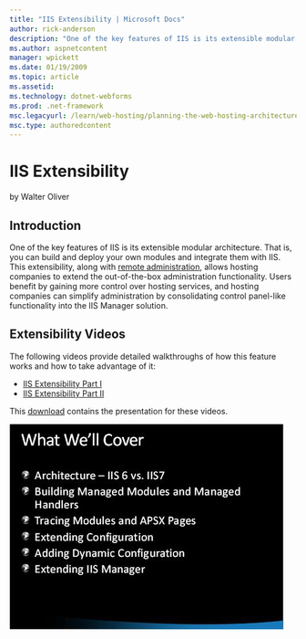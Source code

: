 ```yaml
---
title: "IIS Extensibility | Microsoft Docs"
author: rick-anderson
description: "One of the key features of IIS is its extensible modular architecture. That is, you can build and deploy your own modules and integrate them with IIS. This e..."
ms.author: aspnetcontent
manager: wpickett
ms.date: 01/19/2009
ms.topic: article
ms.assetid: 
ms.technology: dotnet-webforms
ms.prod: .net-framework
msc.legacyurl: /learn/web-hosting/planning-the-web-hosting-architecture/iis-extensibility
msc.type: authoredcontent
---
```

IIS Extensibility
====================
by Walter Oliver

## Introduction

One of the key features of IIS is its extensible modular architecture. That is, you can build and deploy your own modules and integrate them with IIS. This extensibility, along with [remote administration](../../manage/remote-administration/index.md "remote administration"), allows hosting companies to extend the out-of-the-box administration functionality. Users benefit by gaining more control over hosting services, and hosting companies can simplify administration by consolidating control panel-like functionality into the IIS Manager solution.

## Extensibility Videos

The following videos provide detailed walkthroughs of how this feature works and how to take advantage of it:

- [IIS Extensibility Part I](https://mediadl.microsoft.com/mediadl/IISNET/Media/HDA20-IIS/IIS%20Extensibility%20Part%201%20of%202.wmv "IIS Extensibility Part I")
- [IIS Extensibility Part II](https://mediadl.microsoft.com/mediadl/IISNET/Media/HDA20-IIS/IIS%20Extensibility%20Part%202%20of%202.wmv "IIS Extensibility Part II")

This [download](https://download.microsoft.com/download/A/2/F/A2F199C0-672E-44E6-BF1D-878E233C3F08/IIS7_Extensibility.zip "download") contains the presentation for these videos.

[![](iis-extensibility/_static/image1.jpg)](https://download.microsoft.com/download/A/2/F/A2F199C0-672E-44E6-BF1D-878E233C3F08/IIS7_Extensibility.zip)